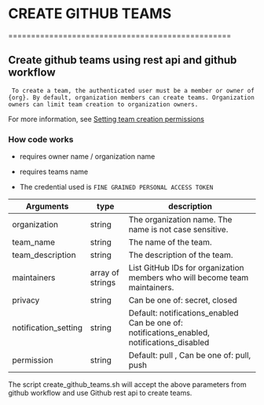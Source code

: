 # CREATE GITHUB TEAMS
=================================================

## Create github teams using rest api and github workflow

```
 To create a team, the authenticated user must be a member or owner of {org}. By default, organization members can create teams. Organization owners can limit team creation to organization owners. 
```

For more information, see [Setting team creation permissions](https://docs.github.com/en/rest/teams/teams?apiVersion=2022-11-28#create-a-team)

### How code works
* requires owner name / organization name
* requires teams name

* The credential used is ```FINE GRAINED PERSONAL ACCESS TOKEN```

|Arguments | type|description|
|----------|-----|-----------|
| organization | string| The organization name. The name is not case sensitive.|
| team_name  | string |The name of the team.|
| team_description| string | The description of the team.|
| maintainers | array of strings | List GitHub IDs for organization members who will become team maintainers.|
| privacy | string | Can be one of: secret, closed |
| notification_setting | string | Default: notifications_enabled Can be one of: notifications_enabled, notifications_disabled |
| permission | string | Default: pull , Can be one of: pull, push |

The script create_github_teams.sh will accept the above parameters from github workflow and use Github rest api to create teams.



